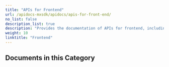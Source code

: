 ```yaml
---
title: "APIs for Frontend"
url: /apidocs-mxsdk/apidocs/apis-for-front-end/
no_list: false
description_list: true
description: "Provides the documentation of APIs for frontend, including Client API, Design Properties API, and Pluggable Widgets API."
weight: 10
linktitle: "Frontend"
---
```


## Documents in this Category